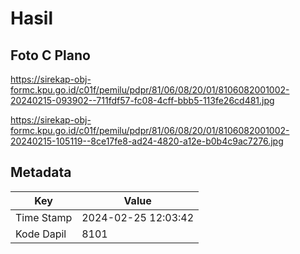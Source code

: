 # Hasil

## Foto C Plano

https://sirekap-obj-formc.kpu.go.id/c01f/pemilu/pdpr/81/06/08/20/01/8106082001002-20240215-093902--711fdf57-fc08-4cff-bbb5-113fe26cd481.jpg

https://sirekap-obj-formc.kpu.go.id/c01f/pemilu/pdpr/81/06/08/20/01/8106082001002-20240215-105119--8ce17fe8-ad24-4820-a12e-b0b4c9ac7276.jpg


## Metadata

| Key        | Value               |
| ---------- | ------------------- |
| Time Stamp | 2024-02-25 12:03:42 |
| Kode Dapil | 8101                |



